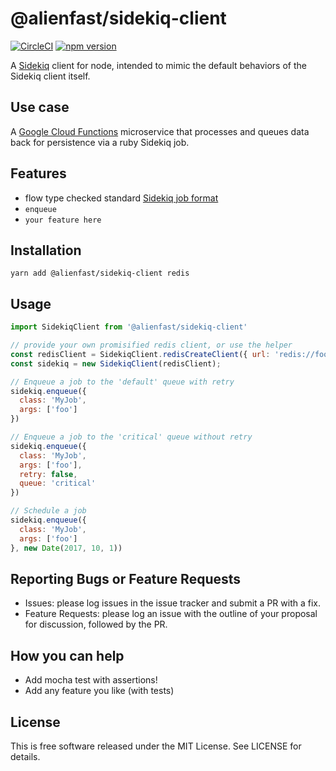 # @alienfast/sidekiq-client
[![CircleCI](https://circleci.com/gh/alienfast/sidekiq-client/tree/develop.svg?style=svg&circle-token=d8b714e79a3ed2e51c4ee2b7dd31b7b801e9e708)](https://circleci.com/gh/alienfast/sidekiq-client/tree/develop)
[![npm version](https://badge.fury.io/js/%40alienfast%2Fsidekiq-client.svg)](https://badge.fury.io/js/%40alienfast%2Fsidekiq-client)

A [Sidekiq](http://sidekiq.org/) client for node, intended to mimic the default behaviors of the Sidekiq client itself.

## Use case

A [Google Cloud Functions](https://cloud.google.com/functions/) microservice that processes and queues data back for persistence via a ruby Sidekiq job.

## Features

- flow type checked standard [Sidekiq job format](https://github.com/mperham/sidekiq/wiki/Job-Format)
- `enqueue`
- `your feature here`

## Installation

```shell
yarn add @alienfast/sidekiq-client redis
```

## Usage

```javascript
import SidekiqClient from '@alienfast/sidekiq-client'

// provide your own promisified redis client, or use the helper
const redisClient = SidekiqClient.redisCreateClient({ url: 'redis://foo:6379' })
const sidekiq = new SidekiqClient(redisClient);

// Enqueue a job to the 'default' queue with retry
sidekiq.enqueue({ 
  class: 'MyJob',
  args: ['foo']
})

// Enqueue a job to the 'critical' queue without retry
sidekiq.enqueue({ 
  class: 'MyJob',
  args: ['foo'],
  retry: false,
  queue: 'critical'  
})

// Schedule a job
sidekiq.enqueue({ 
  class: 'MyJob',
  args: ['foo']
}, new Date(2017, 10, 1))
```

## Reporting Bugs or Feature Requests

- Issues: please log issues in the issue tracker and submit a PR with a fix.
- Feature Requests: please log an issue with the outline of your proposal for discussion, followed by the PR.

## How you can help

- Add mocha test with assertions! 
- Add any feature you like (with tests)

## License

This is free software released under the MIT License. See LICENSE for details.
